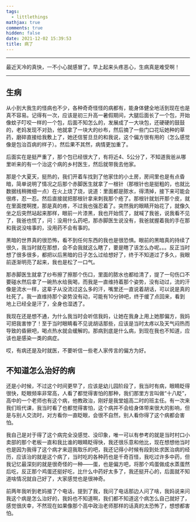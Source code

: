 ```yaml
---
tags:
  - littlethings
mathjax: true
comments: true
hidden: false
date: 2021-12-02 15:39:53
title: 病了
---
```

***
最近天冷的真快，一不小心就感冒了。早上起来头疼恶心，生病真是难受啊！<!-- more -->
***
## 生病
​	从小到大我生的怪病也不少，各种奇奇怪怪的病都有，能身体健全地活到现在也是真不容易。记得有一次，应该是初三升高一暑假期间，大腿后面长了一个包，开始像蚊子叮咬一样的一个包，后面不知怎么的，发展成了一大块包，还硬硬的鼓鼓的，老妈发现不对劲，他就拿了一块大的纱布，然后摘了一些门口花坛她种的草药，磨碎直接给我敷上了，她还信誓旦旦的和我说，这个偏方很有用的（怎么感觉像是包治百病的样子）。然后果不其然，病情更加重了。

​	后面实在是挺严重了，那个包已经很大了，有将近4、5公分了，不知道我爸从哪里听来的有一个治这个病的乡村医生，然后就带我去他家。

​	那是个大夏天，挺热的，我们开着车找到了他家住的小土房，房间里也是有点昏暗，简单说明了情况之后那个赤脚医生就拿了一根针（那根针也是挺粗的，也就比数据线稍微细一点）在火上烧了烧，说道：里面都是脓水，得清掉，接下来可能会很疼，忍一忍。然后直接就把那根针拿来刺我那个疮了。那根针就划开那个皮，就在里面搅啊搅，那是真的疼，不过我也强忍着了。突然我的眼睛开始花了，就像久坐之后突然站起来那样，眼前一片漆黑，我也开始慌了，就喊了我爸，说我看不见了，我爸也慌了，问：没用什么药吧，那赤脚医生说没有，我爸就握着我的手在那和我说没啥事的，没用药不会有事的。

​	黑暗的世界真的很恐怖，看不到任何东西的我也是很恐惧。眼前的黑暗真的持续了很久，我当时就在那想，会不会我就这么瞎了，要是瞎了该怎么办呢。。。反正当时想了很多很多，都把以后黑暗的日子怎么过给想好了，终于不知道过了多久，我眼前逐渐明亮了起来，我也是松了一口气。

​	那赤脚医生就拿了纱布擦了擦那个伤口，里面的脓水也都给清了，提了一句伤口不要碰水然后拿了一碗热水给我喝，而我是一直维持着那个姿势，没有动过，流的汗像是流水一样，这辈子从没流过这么多的汗，嘴里还一直说着胡话，可以说是真的社死了。我一直维持那个姿势没有动，可能有10分钟吧，终于缓了点回来，看到地上已经全是汗了，全身也湿透了。

​	我现在还是想不通，为什么我当时会听信我妈，让她在我身上用上她那偏方，我妈可把我害惨了！至于当时眼睛看不见说胡话那些，应该是当时太疼以及天气闷热而导致的昏厥吧，喝点热水就会缓解的。那病到底是什么病，到现在我也不知道，应该也是感染一类的病症。

哎，有病还是及时就医，不要听信一些老人家传言的偏方为好。

## 不知道怎么治好的病

​	还是小时候，不过这个时间更早了，应该是幼儿园阶段了，我当时有病，眼睛眨得很快，眨眼频率非常高，人看了都觉得害怕的那种，我们那里方言叫做“十八眨”，高中的一个老师也有这个病，他教政治，刚好是我堂姐高二时的班主任。有一次来我们班代课，我当时看了也都觉得害怕，这个病并不会给身体带来很大的影响，但是与别人交流时，对方看你一直眨眼，会很不自然，别人看你得了这个病都会害怕。

​	我自己是对于得了这个病完全没感觉、没印象，唯一可以有参考的就是当时村口小卖部的那个老板一直和我比谁的眼睛眨得快，我还很乐意和他比，现在想想他当时也是因为我得了这个病才来逗我取乐的吧，我还记得小时候有段到处求医治病的经历，应该治的就是这个病了，当时吃的各种药也是千奇百怪，我吃过许多中药，但我记忆最深刻的就是很奇怪的一种——蛋，也是偏方吧，将那个鸡蛋做成水蒸蛋然后吃，反正那个鸡蛋还挺好吃，比什么中药好太多了，我还挺开心的，后面就不知道啥情况就自己好了，大家感觉也是很神奇。

​	前两年我听到老妈接了个电话，提到了我，我问了电话那边人问了啥，我妈说来问我这个病是怎么治好的，我妈也不知道啊，我们都不知道这个病怎么自己就好了，感觉很庆幸，不然现在如果像那个高中政治老师那样的话真的太恐怖了，想想都害怕。

